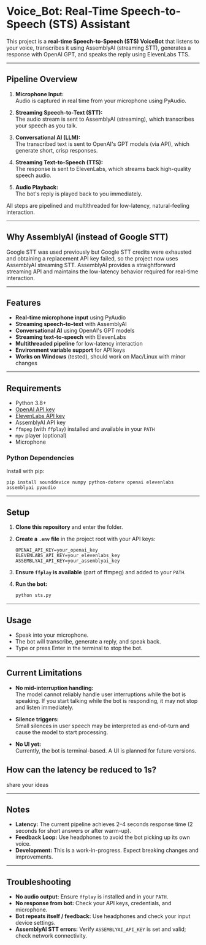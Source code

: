 # Voice_Bot: Real-Time Speech-to-Speech (STS) Assistant

This project is a **real-time Speech-to-Speech (STS) VoiceBot** that listens to your voice, transcribes it using AssemblyAI (streaming STT), generates a response with OpenAI GPT, and speaks the reply using ElevenLabs TTS.

---

## Pipeline Overview

1. **Microphone Input:**  
   Audio is captured in real time from your microphone using PyAudio.

2. **Streaming Speech-to-Text (STT):**  
   The audio stream is sent to AssemblyAI (streaming), which transcribes your speech as you talk.

3. **Conversational AI (LLM):**  
   The transcribed text is sent to OpenAI's GPT models (via API), which generate short, crisp responses.

4. **Streaming Text-to-Speech (TTS):**  
   The response is sent to ElevenLabs, which streams back high-quality speech audio.

5. **Audio Playback:**  
   The bot's reply is played back to you immediately.

All steps are pipelined and multithreaded for low-latency, natural-feeling interaction.

---

## Why AssemblyAI (instead of Google STT)

Google STT was used previously but Google STT credits were exhausted and obtaining a replacement API key failed, so the project now uses AssemblyAI streaming STT. AssemblyAI provides a straightforward streaming API and maintains the low-latency behavior required for real-time interaction.

---

## Features

- **Real-time microphone input** using PyAudio
- **Streaming speech-to-text** with AssemblyAI
- **Conversational AI** using OpenAI's GPT models
- **Streaming text-to-speech** with ElevenLabs
- **Multithreaded pipeline** for low-latency interaction
- **Environment variable support** for API keys
- **Works on Windows** (tested), should work on Mac/Linux with minor changes

---

## Requirements

- Python 3.8+
- [OpenAI API key](https://platform.openai.com/)
- [ElevenLabs API key](https://elevenlabs.io/)
- AssemblyAI API key
- `ffmpeg` (with `ffplay`) installed and available in your `PATH`
- `mpv` player (optional)
- Microphone

### Python Dependencies

Install with pip:
```
pip install sounddevice numpy python-dotenv openai elevenlabs assemblyai pyaudio
```

---

## Setup

1. **Clone this repository** and enter the folder.

2. **Create a `.env` file** in the project root with your API keys:
    ```
    OPENAI_API_KEY=your_openai_key
    ELEVENLABS_API_KEY=your_elevenlabs_key
    ASSEMBLYAI_API_KEY=your_assemblyai_key
    ```

3. **Ensure `ffplay` is available** (part of ffmpeg) and added to your `PATH`.

4. **Run the bot:**
    ```bash
    python sts.py
    ```

---

## Usage

- Speak into your microphone.
- The bot will transcribe, generate a reply, and speak back.
- Type or press Enter in the terminal to stop the bot.

---

## Current Limitations

- **No mid-interruption handling:**  
  The model cannot reliably handle user interruptions while the bot is speaking. If you start talking while the bot is responding, it may not stop and listen immediately.

- **Silence triggers:**  
  Small silences in user speech may be interpreted as end-of-turn and cause the model to start processing.

- **No UI yet:**  
  Currently, the bot is terminal-based. A UI is planned for future versions.

## How can the latency be reduced to 1s?
   share your ideas

---

## Notes

- **Latency:** The current pipeline achieves 2–4 seconds response time (2 seconds for short answers or after warm-up).
- **Feedback Loop:** Use headphones to avoid the bot picking up its own voice.
- **Development:** This is a work-in-progress. Expect breaking changes and improvements.

---

## Troubleshooting

- **No audio output:** Ensure `ffplay` is installed and in your `PATH`.
- **No response from bot:** Check your API keys, credentials, and microphone.
- **Bot repeats itself / feedback:** Use headphones and check your input device settings.
- **AssemblyAI STT errors:** Verify `ASSEMBLYAI_API_KEY` is set and valid; check network connectivity.